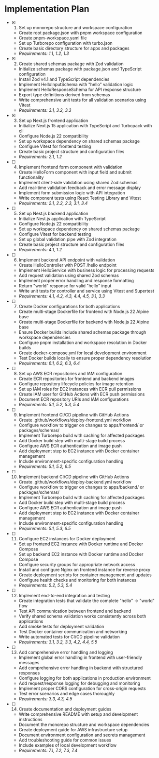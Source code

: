 # Implementation Plan

- [x] 1. Set up monorepo structure and workspace configuration

  - Create root package.json with pnpm workspace configuration
  - Create pnpm-workspace.yaml file
  - Set up Turborepo configuration with turbo.json
  - Create basic directory structure for apps and packages
  - _Requirements: 1.1, 1.2, 1.3_

- [x] 2. Create shared schemas package with Zod validation

  - Initialize schemas package with package.json and TypeScript configuration
  - Install Zod v4.1 and TypeScript dependencies
  - Implement HelloInputSchema with "hello" validation logic
  - Implement HelloResponseSchema for API response structure
  - Export type definitions derived from schemas
  - Write comprehensive unit tests for all validation scenarios using Vitest
  - _Requirements: 3.1, 3.2, 3.3_

- [x] 3. Set up Next.js frontend application

  - Initialize Next.js 15 application with TypeScript and Turbopack with cli
  - Configure Node.js 22 compatibility
  - Set up workspace dependency on shared schemas package
  - Configure Vitest for frontend testing
  - Create basic project structure and configuration files
  - _Requirements: 2.1, 1.2_

- [ ] 4. Implement frontend form component with validation

  - Create HelloForm component with input field and submit functionality
  - Implement client-side validation using shared Zod schemas
  - Add real-time validation feedback and error message display
  - Implement form submission logic with API integration
  - Write component tests using React Testing Library and Vitest
  - _Requirements: 2.1, 2.2, 2.3, 3.1, 3.4_

- [ ] 5. Set up Nest.js backend application

  - Initialize Nest.js application with TypeScript
  - Configure Node.js 22 compatibility
  - Set up workspace dependency on shared schemas package
  - Configure Vitest for backend testing
  - Set up global validation pipe with Zod integration
  - Create basic project structure and configuration files
  - _Requirements: 4.1, 1.2_

- [ ] 6. Implement backend API endpoint with validation

  - Create HelloController with POST /hello endpoint
  - Implement HelloService with business logic for processing requests
  - Add request validation using shared Zod schemas
  - Implement proper error handling and response formatting
  - Return "world" response for valid "hello" input
  - Write unit tests for controller and service using Vitest and Supertest
  - _Requirements: 4.1, 4.2, 4.3, 4.4, 4.5, 3.1, 3.3_

- [ ] 7. Create Docker configurations for both applications

  - Create multi-stage Dockerfile for frontend with Node.js 22 Alpine base
  - Create multi-stage Dockerfile for backend with Node.js 22 Alpine base
  - Ensure Docker builds include shared schemas package through workspace dependencies
  - Configure pnpm installation and workspace resolution in Docker builds
  - Create docker-compose.yml for local development environment
  - Test Docker builds locally to ensure proper dependency resolution
  - _Requirements: 6.1, 6.2, 6.3, 6.4_

- [ ] 8. Set up AWS ECR repositories and IAM configuration

  - Create ECR repositories for frontend and backend images
  - Configure repository lifecycle policies for image retention
  - Set up IAM roles for EC2 instances with ECR pull permissions
  - Create IAM user for GitHub Actions with ECR push permissions
  - Document ECR repository URIs and IAM configurations
  - _Requirements: 5.1, 5.2, 5.3, 5.4_

- [ ] 9. Implement frontend CI/CD pipeline with GitHub Actions

  - Create .github/workflows/deploy-frontend.yml workflow
  - Configure workflow to trigger on changes to apps/frontend/ or packages/schemas/
  - Implement Turborepo build with caching for affected packages
  - Add Docker build step with multi-stage build process
  - Configure AWS ECR authentication and image push
  - Add deployment step to EC2 instance with Docker container management
  - Include environment-specific configuration handling
  - _Requirements: 5.1, 5.2, 6.5_

- [ ] 10. Implement backend CI/CD pipeline with GitHub Actions

  - Create .github/workflows/deploy-backend.yml workflow
  - Configure workflow to trigger on changes to apps/backend/ or packages/schemas/
  - Implement Turborepo build with caching for affected packages
  - Add Docker build step with multi-stage build process
  - Configure AWS ECR authentication and image push
  - Add deployment step to EC2 instance with Docker container management
  - Include environment-specific configuration handling
  - _Requirements: 5.1, 5.3, 6.5_

- [ ] 11. Configure EC2 instances for Docker deployment

  - Set up frontend EC2 instance with Docker runtime and Docker Compose
  - Set up backend EC2 instance with Docker runtime and Docker Compose
  - Configure security groups for appropriate network access
  - Install and configure Nginx on frontend instance for reverse proxy
  - Create deployment scripts for container management and updates
  - Configure health checks and monitoring for both instances
  - _Requirements: 5.2, 5.3, 5.4_

- [ ] 12. Implement end-to-end integration and testing

  - Create integration tests that validate the complete "hello" -> "world" flow
  - Test API communication between frontend and backend
  - Verify shared schema validation works consistently across both applications
  - Add smoke tests for deployment validation
  - Test Docker container communication and networking
  - Write automated tests for CI/CD pipeline validation
  - _Requirements: 3.1, 3.2, 3.3, 4.2, 4.4, 5.5_

- [ ] 13. Add comprehensive error handling and logging

  - Implement global error handling in frontend with user-friendly messages
  - Add comprehensive error handling in backend with structured responses
  - Configure logging for both applications in production environment
  - Add request/response logging for debugging and monitoring
  - Implement proper CORS configuration for cross-origin requests
  - Test error scenarios and edge cases thoroughly
  - _Requirements: 3.3, 4.3, 4.5_

- [ ] 14. Create documentation and deployment guides
  - Write comprehensive README with setup and development instructions
  - Document the monorepo structure and workspace dependencies
  - Create deployment guide for AWS infrastructure setup
  - Document environment configuration and secrets management
  - Add troubleshooting guide for common issues
  - Include examples of local development workflow
  - _Requirements: 7.1, 7.2, 7.3, 7.4_
